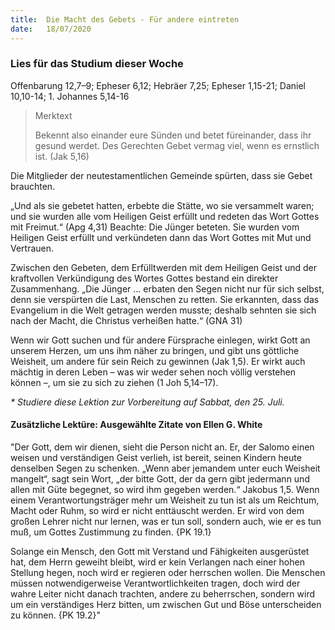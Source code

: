 ```yaml
---
title:  Die Macht des Gebets - Für andere eintreten
date:   18/07/2020
---
```


### Lies für das Studium dieser Woche
Offenbarung 12,7–9; Epheser 6,12; Hebräer 7,25; Epheser 1,15-21; Daniel 10,10-14; 1. Johannes 5,14-16

> <p>Merktext</p>
> Bekennt also einander eure Sünden und betet füreinander, dass ihr gesund werdet. Des Gerechten Gebet vermag viel, wenn es ernstlich ist. (Jak 5,16)

Die Mitglieder der neutestamentlichen Gemeinde spürten, dass sie Gebet brauchten.

„Und als sie gebetet hatten, erbebte die Stätte, wo sie versammelt waren; und sie wurden alle vom Heiligen Geist erfüllt und redeten das Wort Gottes mit Freimut.“ (Apg 4,31) Beachte: Die Jünger beteten. Sie wurden vom Heiligen Geist erfüllt und verkündeten dann das Wort Gottes mit Mut und Vertrauen.

Zwischen den Gebeten, dem Erfülltwerden mit dem Heiligen Geist und der kraftvollen Verkündigung des Wortes Gottes bestand ein direkter Zusammenhang. „Die Jünger ... erbaten den Segen nicht nur für sich selbst, denn sie verspürten die Last, Menschen zu retten. Sie erkannten, dass das Evangelium in die Welt getragen werden musste; deshalb sehnten sie sich nach der Macht, die Christus verheißen hatte.“ (GNA 31)

Wenn wir Gott suchen und für andere Fürsprache einlegen, wirkt Gott an unserem Herzen, um uns ihm näher zu bringen, und gibt uns göttliche Weisheit, um andere für sein Reich zu gewinnen (Jak 1,5). Er wirkt auch mächtig in deren Leben – was wir weder sehen noch völlig verstehen können –, um sie zu sich zu ziehen (1 Joh 5,14–17).

_* Studiere diese Lektion zur Vorbereitung auf Sabbat, den 25. Juli._

#### Zusätzliche Lektüre: Ausgewählte Zitate von Ellen G. White

"Der Gott, dem wir dienen, sieht die Person nicht an. Er, der Salomo einen weisen und verständigen Geist verlieh, ist bereit, seinen Kindern heute denselben Segen zu schenken. „Wenn aber jemandem unter euch Weisheit mangelt“, sagt sein Wort, „der bitte Gott, der da gern gibt jedermann und allen mit Güte begegnet, so wird ihm gegeben werden.“ Jakobus 1,5. Wenn einem Verantwortungsträger mehr um Weisheit zu tun ist als um Reichtum, Macht oder Ruhm, so wird er nicht enttäuscht werden. Er wird von dem großen Lehrer nicht nur lernen, was er tun soll, sondern auch, wie er es tun muß, um Gottes Zustimmung zu finden. {PK 19.1}

Solange ein Mensch, den Gott mit Verstand und Fähigkeiten ausgerüstet hat, dem Herrn geweiht bleibt, wird er kein Verlangen nach einer hohen Stellung hegen, noch wird er regieren oder herrschen wollen. Die Menschen müssen notwendigerweise Verantwortlichkeiten tragen, doch wird der wahre Leiter nicht danach trachten, andere zu beherrschen, sondern wird um ein verständiges Herz bitten, um zwischen Gut und Böse unterscheiden zu können. {PK 19.2}"